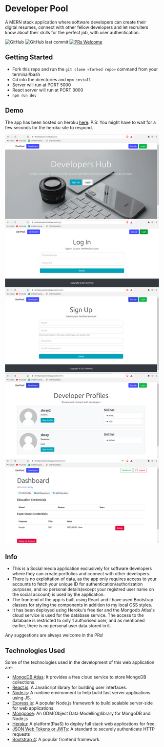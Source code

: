# Developer Pool

A MERN stack application where software developers can create their digital resumes, connect with other
fellow developers and let recruiters know about their skills for the perfect job, with user authentication.

![GitHub](https://img.shields.io/apm/l/vim-mode) ![GitHub last commit](https://img.shields.io/github/last-commit/ShraxO1/DevPool?style=flat-square) [![PRs Welcome](https://img.shields.io/badge/PRs-welcome-brightgreen.svg?style=flat-square)](http://makeapullrequest.com)

## Getting Started

-   Fork this repo and run the `git clone <forked repo>` command from your terminal/bash
-   Cd into the directories and `npm install`
-   Server will run at PORT 5000    
-   React server will run at PORT 3000
-   `npm run dev`

## Demo

The app has been hosted on heroku [here](https://developerpool.herokuapp.com/).
P.S: You might have to wait for a few seconds for the heroku site to respond.

<p align="center">

![GitHub Logo](/client/src/img/1.png)
![GitHub Logo](/client/src/img/2.png)
![GitHub Logo](/client/src/img/3.png)
![GitHub Logo](/client/src/img/4.png)
![GitHub Logo](/client/src/img/5.png)

</p>

## Info

-   This is a Social media application exclusively for software developers where they can create portfolios and connect with other developers.
-   There is no exploitation of data, as the app only requires access to your accounts to fetch your unique ID for authentication/authorization purposes, and no personal details(except your registred user name on the social account) is used by the application.
-   The frontend of the app is built using React and I have used Bootstrap classes for styling the components in addition to my local CSS styles.
-   It has been deployed using Heroku's free tier and the Mongodb Atlas's cloud service is used for the database service. The access to the database is restricted to only 1 authorised user, and as mentioned earlier, there is no personal user data stored in it.

Any suggestions are always welcome in the PRs!

## Technologies Used

Some of the technologies used in the development of this web application are:

-   [MongoDB Atlas](https://www.mongodb.com/cloud/atlas): It provides a free cloud service to store MongoDB collections.
-   [React.js](https://reactjs.org/): A JavaScript library for building user interfaces.
-   [Node.js](https://nodejs.org/en/): A runtime environment to help build fast server applications using JS.
-   [Express.js](https://expressjs.com/): A popular Node.js framework to build scalable server-side for web applications.
-   [Mongoose](https://mongoosejs.com/): An ODM(Object Data Modelling)library for MongoDB and Node.js
-   [Heroku](http://heroku.com/): A platform(PaaS) to deploy full stack web applications for free.
-   [JSON Web Tokens or JWTs](https://jwt.io/): A standard to securely authenticate HTTP requests
-   [Bootstrap 4](https://getbootstrap.com/docs/4.0/getting-started/introduction/): A popular frontend framework.

